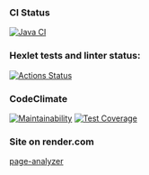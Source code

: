 ### CI Status
[![Java CI](https://github.com/asidowner/java-project-72/actions/workflows/build.yml/badge.svg)](https://github.com/asidowner/java-project-72/actions/workflows/build.yml)

### Hexlet tests and linter status:
[![Actions Status](https://github.com/asidowner/java-project-72/actions/workflows/hexlet-check.yml/badge.svg)](https://github.com/asidowner/java-project-72/actions)

### CodeClimate
[![Maintainability](https://api.codeclimate.com/v1/badges/fcfbfac58695f2eb337a/maintainability)](https://codeclimate.com/github/asidowner/java-project-72/maintainability)
[![Test Coverage](https://api.codeclimate.com/v1/badges/fcfbfac58695f2eb337a/test_coverage)](https://codeclimate.com/github/asidowner/java-project-72/test_coverage)

### Site on render.com
[page-analyzer](https://page-analyzer-q95n.onrender.com)
